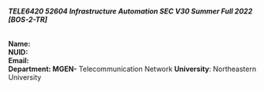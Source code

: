 ###### **TELE6420 52604 Infrastructure Automation SEC V30 Summer Full 2022 [BOS-2-TR]**  
**Name:** <first name><last name>  
**NUID:** <your NUID>  
**Email:** <your email>  
**Department: MGEN-** Telecommunication Network **University**: Northeastern University  
